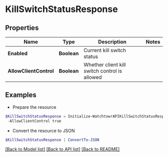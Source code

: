 # KillSwitchStatusResponse
## Properties

Name | Type | Description | Notes
------------ | ------------- | ------------- | -------------
**Enabled** | **Boolean** | Current kill switch status | 
**AllowClientControl** | **Boolean** | Whether client kill switch control is allowed | 

## Examples

- Prepare the resource
```powershell
$KillSwitchStatusResponse = Initialize-WatchtowrAPIKillSwitchStatusResponse  -Enabled true `
 -AllowClientControl true
```

- Convert the resource to JSON
```powershell
$KillSwitchStatusResponse | ConvertTo-JSON
```

[[Back to Model list]](../README.md#documentation-for-models) [[Back to API list]](../README.md#documentation-for-api-endpoints) [[Back to README]](../README.md)


